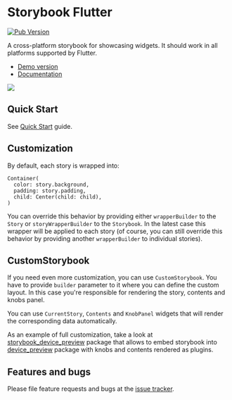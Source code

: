 # Storybook Flutter

[![Pub Version](https://img.shields.io/pub/v/storybook_flutter)](https://pub.dev/packages/storybook_flutter)

A cross-platform storybook for showcasing widgets. It should work in all platforms supported by Flutter.

- [Demo version](https://ookami-kb.github.io/storybook_flutter/)
- [Documentation](https://storybook-flutter.readthedocs.io/)

![](https://github.com/ookami-kb/storybook_flutter/raw/master/meta/preview.png)

## Quick Start

See [Quick Start](quick-start.md) guide.

## Customization

By default, each story is wrapped into:

```
Container(
  color: story.background,
  padding: story.padding,
  child: Center(child: child),
)
```

You can override this behavior by providing either `wrapperBuilder` to the `Story` or `storyWrapperBuilder` to
the `Storybook`. In the latest case this wrapper will be applied to each story (of course, you can still override this
behavior by providing another `wrapperBuilder` to individual stories).

## CustomStorybook

If you need even more customization, you can use `CustomStorybook`. You have to provide `builder` parameter to it where
you can define the custom layout. In this case you're responsible for rendering the story, contents and knobs panel.

You can use `CurrentStory`, `Contents` and `KnobPanel` widgets that will render the corresponding data automatically.

As an example of full customization, take a look
at [storybook_device_preview](https://pub.dev/packages/storybook_device_preview) package that allows to embed storybook
into [device_preview](https://pub.dev/packages/device_preview) package with knobs and contents rendered as plugins.

## Features and bugs

Please file feature requests and bugs at the [issue tracker][tracker].

[tracker]: https://github.com/ookami-kb/storybook_flutter/issues
